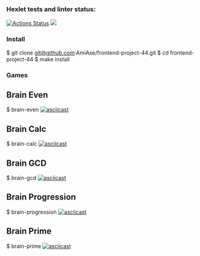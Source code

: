 ### Hexlet tests and linter status:
[![Actions Status](https://github.com/AmiAxe/frontend-project-44/workflows/hexlet-check/badge.svg)](https://github.com/AmiAxe/frontend-project-44/actions)
<a href="https://codeclimate.com/github/AmiAxe/frontend-project-44/maintainability"><img src="https://api.codeclimate.com/v1/badges/b1fffa894fcd6a9f5a11/maintainability" /></a>

### Install
$ git clone git@github.com:AmiAxe/frontend-project-44.git
$ cd frontend-project-44
$ make install

### Games

## Brain Even
$ brain-even
[![asciicast](https://asciinema.org/a/Fxaz3eDj65amRfkWiALuj3U4x.svg)](https://asciinema.org/a/Fxaz3eDj65amRfkWiALuj3U4x)

## Brain Calc
$ brain-calc
[![asciicast](https://asciinema.org/a/8krnpjYLeDxA13itI8kEVrw53.svg)](https://asciinema.org/a/8krnpjYLeDxA13itI8kEVrw53)

## Brain GCD
$ brain-gcd
[![asciicast](https://asciinema.org/a/SQR30BoNxNszYMfBJFsSPTZf7.svg)](https://asciinema.org/a/SQR30BoNxNszYMfBJFsSPTZf7)

## Brain Progression
$ brain-progression
[![asciicast](https://asciinema.org/a/LbsRX9O4mCPpELT2GBdUoS0eJ.svg)](https://asciinema.org/a/LbsRX9O4mCPpELT2GBdUoS0eJ)

## Brain Prime
$ brain-prime
[![asciicast](https://asciinema.org/a/IlmMSdbCAOU0ivq4jLo9rNZrj.svg)](https://asciinema.org/a/IlmMSdbCAOU0ivq4jLo9rNZrj)
